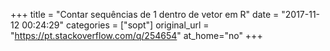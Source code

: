 +++
title = "Contar sequências de 1 dentro de vetor em R"
date = "2017-11-12 00:24:29"
categories = ["sopt"]
original_url = "https://pt.stackoverflow.com/q/254654"
at_home="no"
+++


